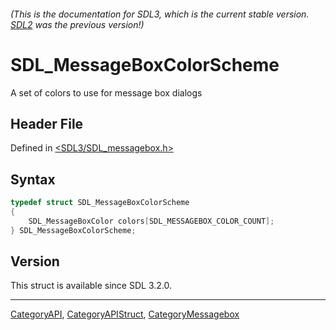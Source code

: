 ###### (This is the documentation for SDL3, which is the current stable version. [SDL2](https://wiki.libsdl.org/SDL2/) was the previous version!)
# SDL_MessageBoxColorScheme

A set of colors to use for message box dialogs

## Header File

Defined in [<SDL3/SDL_messagebox.h>](https://github.com/libsdl-org/SDL/blob/main/include/SDL3/SDL_messagebox.h)

## Syntax

```c
typedef struct SDL_MessageBoxColorScheme
{
    SDL_MessageBoxColor colors[SDL_MESSAGEBOX_COLOR_COUNT];
} SDL_MessageBoxColorScheme;
```

## Version

This struct is available since SDL 3.2.0.

----
[CategoryAPI](CategoryAPI), [CategoryAPIStruct](CategoryAPIStruct), [CategoryMessagebox](CategoryMessagebox)

